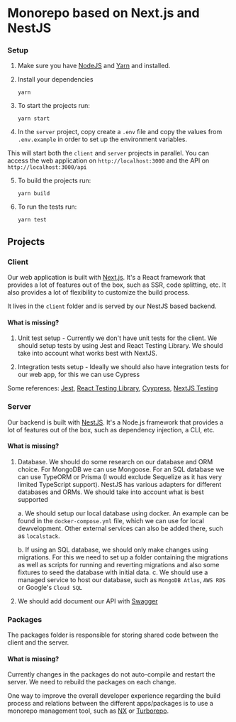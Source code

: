 # Monorepo based on Next.js and NestJS

### Setup

1. Make sure you have [NodeJS](https://nodejs.org/)  and [Yarn](https://yarnpkg.com/getting-started/install)  and installed.
2. Install your dependencies

    ```
    yarn
    ```

3. To start the projects run:

    ```
    yarn start
    ```
4. In the `server` project, copy create a `.env` file and copy the values from `.env.example` in order to set up the environment variables.

This will start both the `client` and `server` projects in parallel.
You can access the web application on `http://localhost:3000` and the API on `http://localhost:3000/api`

5. To build the projects run:
    ```
    yarn build
    ```

6. To run the tests run:
    ```
    yarn test
    ```

## Projects

### Client
Our web application is built with [Next.js](https://nextjs.org/). It's a React framework that provides a lot of features out of the box, such as SSR, code splitting, etc.
It also provides a lot of flexibility to customize the build process.

It lives in the `client` folder and is served by our NestJS based backend.

#### What is missing?
1. Unit test setup - Currently we don't have unit tests for the client. We should setup tests by using Jest and React Testing Library. We should
take into account what works best with NextJS.

2. Integration tests setup - Ideally we should also have integration tests for our web app, for this we can use Cypress

Some references:
[Jest](https://jestjs.io/docs/tutorial-react),
[React Testing Library](https://testing-library.com/docs/react-testing-library/intro),
[Cyypress](https://www.cypress.io/),
[NextJS Testing](https://nextjs.org/docs/testing)


### Server
Our backend is built with [NestJS](https://nestjs.com/). It's a Node.js framework that provides a lot of features out of the box, such as dependency injection, a CLI, etc.

#### What is missing?
1. Database. We should do some research on our database and ORM choice. For MongoDB we can use Mongoose.
For an SQL database we can use TypeORM or Prisma (I would exclude Sequelize as it has very limited TypeScript support).
NestJS has various adapters for different databases and ORMs. We should take into account what is best supported
   
   a. We should setup our local database using docker. An example can be found in the `docker-compose.yml` file, which we can use for local dewvelopment.
Other external services can also be added there, such as `localstack`.
   
   b. If using an SQL database, we should only make changes using migrations. For this we need to set up a folder containing the migrations as well as scripts for
running and reverting migrations and also some fixtures to seed the database with initial data.
   c. We should use a managed service to host our database, such as `MongoDB Atlas`, `AWS RDS` or Google's `Cloud SQL`


2. We should add document our API with [Swagger](https://docs.nestjs.com)

### Packages
The packages folder is responsible for storing shared code between the client and the server. 


#### What is missing?
Currently changes in the packages do not auto-compile and restart the server. 
We need to rebuild the packages on each change.

One way to improve the overall developer experience regarding
the build process and relations between the different apps/packages is to use a monorepo management tool, such as  [NX](https://nx.dev/) or [Turborepo](https://turborepo.org/).
